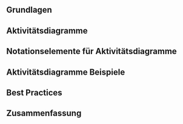 ## Grundlagen

## Aktivitätsdiagramme

## Notationselemente für Aktivitätsdiagramme

## Aktivitätsdiagramme Beispiele

## Best Practices

## Zusammenfassung
